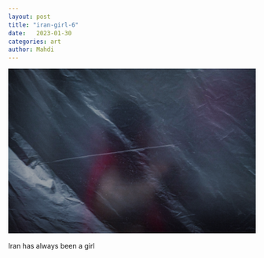 ```yaml
---
layout: post
title: "iran-girl-6"
date:   2023-01-30
categories: art
author: Mahdi
---
```


![iran-girl-6](/img/arts/iran-girl-6.jpg)

<span class='image-details'>
Iran has always been a girl
</span>
